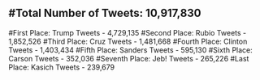 #Total Number of Tweets: 10,917,830 
---
#First Place: Trump Tweets - 4,729,135
#Second Place: Rubio Tweets - 1,852,526
#Third Place: Cruz Tweets - 1,481,668
#Fourth Place: Clinton Tweets - 1,403,434
#Fifth Place: Sanders Tweets - 595,130
#Sixth Place: Carson Tweets - 352,036
#Seventh Place: Jeb! Tweets - 265,226
#Last Place: Kasich Tweets - 239,679
